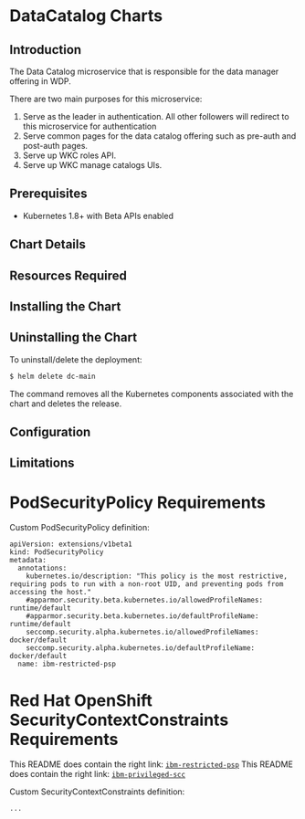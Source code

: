 # DataCatalog Charts

## Introduction

The Data Catalog microservice that is responsible for the data manager offering in WDP.

There are two main purposes for this microservice:
1) Serve as the leader in authentication. All other followers will redirect to this microservice for authentication
2) Serve common pages for the data catalog offering such as pre-auth and post-auth pages.
3) Serve up WKC roles API.
4) Serve up WKC manage catalogs UIs.

## Prerequisites

- Kubernetes 1.8+ with Beta APIs enabled

## Chart Details

## Resources Required

## Installing the Chart

## Uninstalling the Chart

To uninstall/delete the deployment:

```bash
$ helm delete dc-main
```

The command removes all the Kubernetes components associated with the chart and deletes the release.

## Configuration

## Limitations

# PodSecurityPolicy Requirements

Custom PodSecurityPolicy definition:

```
apiVersion: extensions/v1beta1
kind: PodSecurityPolicy
metadata:
  annotations:
    kubernetes.io/description: "This policy is the most restrictive, requiring pods to run with a non-root UID, and preventing pods from accessing the host."
    #apparmor.security.beta.kubernetes.io/allowedProfileNames: runtime/default
    #apparmor.security.beta.kubernetes.io/defaultProfileName: runtime/default
    seccomp.security.alpha.kubernetes.io/allowedProfileNames: docker/default
    seccomp.security.alpha.kubernetes.io/defaultProfileName: docker/default
  name: ibm-restricted-psp
```

# Red Hat OpenShift SecurityContextConstraints Requirements

This README does contain the right link: [`ibm-restricted-psp`](https://ibm.biz/cpkspec-psp)
This README does contain the right link: [`ibm-privileged-scc`](https://ibm.biz/cpkspec-scc)

Custom SecurityContextConstraints definition:

```
...
```

